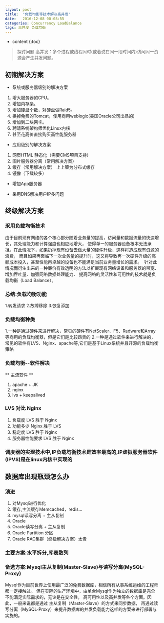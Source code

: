 ```yaml
---
layout: post
title:  "负载均衡等技术解决高并发"
date:   2016-12-08 00:08:55
categories: Concurrency LoadBalance
tags: 高并发 负载均衡
---
```


* content
{:toc}

>探讨问题
高并发：多个进程或线程同时(或着说在同一段时间内)访问同一资源会产生并发问题。

## 初期解决方案
* 系统或服务器级别的解决方案
1. 增大服务器的CPU。
2. 增加内存条。
3. 增加硬盘个数，对硬盘做Raid5。
4. 换掉免费的Tomcat，使用商用weblogic(美国Oracle公司出品的) 
5. 增加到二块网卡。
6. 聘请系统架构师优化Linux内核
7. 甚至花高价直接购买高性能服务器

* 应用级别的解决方案
1. 网页HTML 静态化（需要CMS项目支持）
2. 图片服务器分离（常用解决方案）
3. 缓存（常用解决方案） 上上策为分布式缓存
4. 镜像（下载较多）


* 增加App服务器

* 采用DNS解决用户IP多问题



## 终级解决方案
### 采用负载均衡技术

由于目前现有网络的各个核心部分随着业务量的提高，访问量和数据流量的快速增长，其处理能力和计算强度也相应地增大，
使得单一的服务器设备根本无法承担。在此情况下，如果扔掉现有设备去做大量的硬件升级，这样将造成现有资源的浪费，
而且如果再面临下一次业务量的提升时，这又将导致再一次硬件升级的高额成本投入，甚至性能再卓越的设备也不能满足当前业务量增长的需求。 
针对此情况而衍生出来的一种廉价有效透明的方法以扩展现有网络设备和服务器的带宽、增加吞吐量、加强网络数据处理能力、
提高网络的灵活性和可用性的技术就是负载均衡（Load Balance）。

### 总结:负载均衡功能
1.转发请求
2.故障移除
3.恢复添加

### 负载均衡种类

1.一种是通过硬件来进行解决，常见的硬件有NetScaler、F5、Radware和Array等商用的负载均衡器，但是它们是比较昂贵的
2.一种是通过软件来进行解决的，常见的软件有LVS、Nginx、apache等,它们是基于Linux系统并且开源的负载均衡策略


### 负载均衡--软件解决
** 主流软件 **
1. apache + JK
2. nginx
3. lvs  + keepalived


### LVS 对比 Nginx
1. 负载度  LVS 胜于 Nginx
2. 功能多少 Nginx 胜于 LVS
3. 稳定度	LVS 胜于 Nginx
4. 服务器性能要求 LVS 胜于 Nginx


### 调度器的实现技术中,IP负载均衡技术是效率最高的,IP虚拟服务器软件(IPVS)是在linux内核中实现的

## 数据库出现瓶颈怎么办

### 演进
1. 对Mysql进行优化
2. 缓存,主流缓存Memcached，redis…
3. mysql读写分离 + 主从复制
4. Oracle
5. Oracle读写分离 + 主从复制
6. Oracle Partition 分区
7. Oracle RAC集群（终级解决方案）太贵

### 主要方案:水平拆分,库表散列

### 备选方案:Mysql主从复制(Master-Slave)与读写分离(MySQL-Proxy)

Mysql作为目前世界上使用最广泛的免费数据库，相信所有从事系统运维的工程师都一定接触过。
但在实际的生产环境中，由单台Mysql作为独立的数据库是完全不能满足实际需求的，无论是在安全性，
高可用性以及高并发等各个方面。因此，一般来说都是通过 主从复制（Master-Slave）的方式来同步数据，
再通过读写分离（MySQL-Proxy）来提升数据库的并发负载能力这样的方案来进行部署与实施的。
